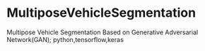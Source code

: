 # MultiposeVehicleSegmentation
Multipose Vehicle Segmentation Based on Generative Adversarial Network(GAN); python,tensorflow,keras
